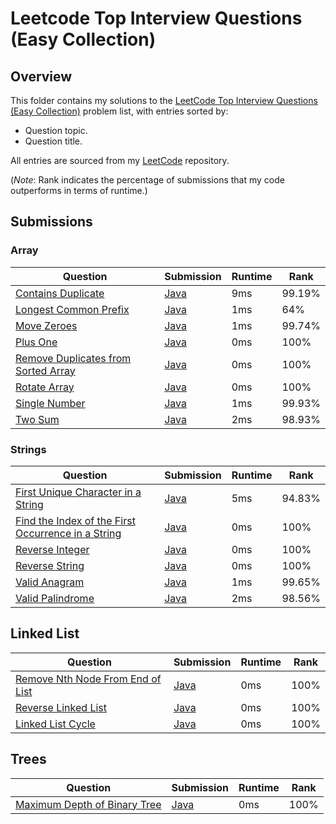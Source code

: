 # Leetcode Top Interview Questions (Easy Collection)

## Overview
This folder contains my solutions to the [LeetCode Top Interview Questions (Easy Collection)](https://leetcode.com/explore/interview/card/top-interview-questions-easy/) problem list,
with entries sorted by:
- Question topic.
- Question title.

All entries are sourced from my [LeetCode](https://github.com/shumarb/leetcode) repository.

(*Note*: Rank indicates the percentage of submissions that my code outperforms in terms of runtime.)

## Submissions
### Array
| Question                                                                                                              | Submission                                                                                             | Runtime | Rank   |
|-----------------------------------------------------------------------------------------------------------------------|--------------------------------------------------------------------------------------------------------|---------|--------|
| [Contains Duplicate](https://leetcode.com/problems/contains-duplicate/description/)                                   | [Java](https://github.com/shumarb/leetcode/blob/main/submissions/ContainsDuplicate.java)               | 9ms     | 99.19% |
| [Longest Common Prefix](https://leetcode.com/problems/longest-common-prefix/description/)                             | [Java](https://github.com/shumarb/leetcode/blob/main/submissions/LongestCommonPrefix.java)             | 1ms     | 64%    |
| [Move Zeroes](https://leetcode.com/problems/move-zeroes/description/)                                                 | [Java](https://github.com/shumarb/leetcode/blob/main/submissions/MoveZeroes.java)                      | 1ms     | 99.74% |
| [Plus One](https://leetcode.com/problems/plus-one/description/)                                                       | [Java](https://github.com/shumarb/leetcode/blob/main/submissions/PlusOne.java)                         | 0ms     | 100%   |
| [Remove Duplicates from Sorted Array](https://leetcode.com/problems/remove-duplicates-from-sorted-array/description/) | [Java](https://github.com/shumarb/leetcode/blob/main/submissions/RemoveDuplicatesFromSortedArray.java) | 0ms     | 100%   |
| [Rotate Array](https://leetcode.com/problems/rotate-array/description/)                                               | [Java](https://github.com/shumarb/leetcode/blob/main/submissions/RotateArray.java)                     | 0ms     | 100%   |
| [Single Number](https://leetcode.com/problems/single-number/description/)                                             | [Java](https://github.com/shumarb/leetcode/blob/main/submissions/SingleNumber.java)                    | 1ms     | 99.93% |
| [Two Sum](https://leetcode.com/problems/two-sum/description/)                                                         | [Java](https://github.com/shumarb/leetcode/blob/main/submissions/TwoSum.java)                          | 2ms     | 98.93% |

### Strings
| Question                                                                                                                                            | Submission                                                                                                       | Runtime | Rank   |
|-----------------------------------------------------------------------------------------------------------------------------------------------------|------------------------------------------------------------------------------------------------------------------|---------|--------|
| [First Unique Character in a String](https://leetcode.com/problems/first-unique-character-in-a-string/description/)                                 | [Java](https://github.com/shumarb/leetcode/blob/main/submissions/FirstUniqueCharacterInAString.java)             | 5ms     | 94.83% |
| [Find the Index of the First Occurrence in a String](https://leetcode.com/problems/find-the-index-of-the-first-occurrence-in-a-string/description/) | [Java](https://github.com/shumarb/leetcode/blob/main/submissions/FindTheIndexOfTheFirstOccurrenceInAString.java) | 0ms     | 100%   |
| [Reverse Integer](https://leetcode.com/problems/reverse-integer/description/)                                                                       | [Java](https://github.com/shumarb/leetcode/blob/main/submissions/ReverseInteger.java)                            | 0ms     | 100%   |
| [Reverse String](https://leetcode.com/problems/reverse-string/description/)                                                                         | [Java](https://github.com/shumarb/leetcode/blob/main/submissions/ReverseString.java)                             | 0ms     | 100%   |
| [Valid Anagram](https://leetcode.com/problems/valid-anagram/description/)                                                                           | [Java](https://github.com/shumarb/leetcode/blob/main/submissions/ValidAnagram.java)                              | 1ms     | 99.65% |
| [Valid Palindrome](https://leetcode.com/problems/valid-palindrome/description/)                                                                     | [Java](https://github.com/shumarb/leetcode/blob/main/submissions/ValidPalindrome.java)                           | 2ms     | 98.56% |

## Linked List
| Question                                                                                                        | Submission                                                                                        | Runtime | Rank   |
|-----------------------------------------------------------------------------------------------------------------|---------------------------------------------------------------------------------------------------|---------|--------|
| [Remove Nth Node From End of List](https://leetcode.com/problems/remove-nth-node-from-end-of-list/description/) | [Java](https://github.com/shumarb/leetcode/blob/main/submissions/RemoveNthNodeFromEndOfList.java) | 0ms     | 100%   |
| [Reverse Linked List](https://leetcode.com/problems/reverse-linked-list/description/)                           | [Java](https://github.com/shumarb/leetcode/blob/main/submissions/ReverseLinkedList.java)          | 0ms     | 100%   |
| [Linked List Cycle](https://leetcode.com/problems/linked-list-cycle/description/)                               | [Java](https://github.com/shumarb/leetcode/blob/main/submissions/LinkedListCycle.java)            | 0ms     | 100%   |

## Trees
| Question                                                                                                     | Submission                                                                                      | Runtime | Rank   |
|--------------------------------------------------------------------------------------------------------------|-------------------------------------------------------------------------------------------------|---------|--------|
| [Maximum Depth of Binary Tree](https://leetcode.com/problems/maximum-depth-of-binary-tree/description/)      | [Java](https://github.com/shumarb/leetcode/blob/main/submissions/MaximumDepthOfBinaryTree.java) | 0ms     | 100%   |
